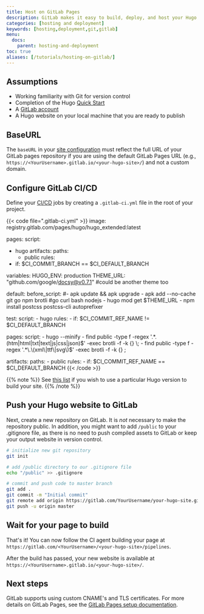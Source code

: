 ```yaml
---
title: Host on GitLab Pages
description: GitLab makes it easy to build, deploy, and host your Hugo website via their free GitLab Pages service, which provides native support for Hugo.
categories: [hosting and deployment]
keywords: [hosting,deployment,git,gitlab]
menu:
  docs:
    parent: hosting-and-deployment
toc: true
aliases: [/tutorials/hosting-on-gitlab/]
---
```


## Assumptions

* Working familiarity with Git for version control
* Completion of the Hugo [Quick Start]
* A [GitLab account](https://gitlab.com/users/sign_in)
* A Hugo website on your local machine that you are ready to publish

## BaseURL

The `baseURL` in your [site configuration](/getting-started/configuration/) must reflect the full URL of your GitLab pages repository if you are using the default GitLab Pages URL (e.g., `https://<YourUsername>.gitlab.io/<your-hugo-site>/`) and not a custom domain.

## Configure GitLab CI/CD

Define your [CI/CD](https://docs.gitlab.com/ee/ci/quick_start/) jobs by creating a `.gitlab-ci.yml` file in the root of your project.

{{< code file=".gitlab-ci.yml" >}}
image: registry.gitlab.com/pages/hugo/hugo_extended:latest

pages:
  script:
  - hugo
  artifacts:
    paths:
    - public
  rules:
  - if: $CI_COMMIT_BRANCH == $CI_DEFAULT_BRANCH


variables:
  HUGO_ENV: production
  THEME_URL: "github.com/google/docsy@v0.7.1" #could be another theme too

default:
  before_script:
    #- apk update && apk upgrade
    - apk add --no-cache git go npm brotli #go curl bash nodejs
    - hugo mod get $THEME_URL
    - npm install postcss postcss-cli autoprefixer
    
test:
  script:
    - hugo
  rules:
    - if: $CI_COMMIT_REF_NAME != $CI_DEFAULT_BRANCH

pages:
  script:
    - hugo --minify
    - find public -type f -regex '.*\.\(htm\|html\|txt\|text\|js\|css\|json\)$' -exec brotli -f -k {} \;
    - find public -type f -regex '.*\.\(xml\|ttf\|svg\)$' -exec brotli -f -k {} \;

  artifacts:
    paths:
      - public
  rules:
    - if: $CI_COMMIT_REF_NAME == $CI_DEFAULT_BRANCH
{{< /code >}}

{{% note %}}
See [this list](https://gitlab.com/pages/hugo/container_registry) if you wish to use a particular Hugo version to build your site.
{{% /note %}}

## Push your Hugo website to GitLab

Next, create a new repository on GitLab. It is *not* necessary to make the repository public. In addition, you might want to add `/public` to your .gitignore file, as there is no need to push compiled assets to GitLab or keep your output website in version control.

```bash
# initialize new git repository
git init

# add /public directory to our .gitignore file
echo "/public" >> .gitignore

# commit and push code to master branch
git add .
git commit -m "Initial commit"
git remote add origin https://gitlab.com/YourUsername/your-hugo-site.git
git push -u origin master
```

## Wait for your page to build

That's it! You can now follow the CI agent building your page at `https://gitlab.com/<YourUsername>/<your-hugo-site>/pipelines`.

After the build has passed, your new website is available at `https://<YourUsername>.gitlab.io/<your-hugo-site>/`.

## Next steps

GitLab supports using custom CNAME's and TLS certificates. For more details on GitLab Pages, see the [GitLab Pages setup documentation](https://about.gitlab.com/2016/04/07/gitlab-pages-setup/).

[Quick Start]: /getting-started/quick-start/
